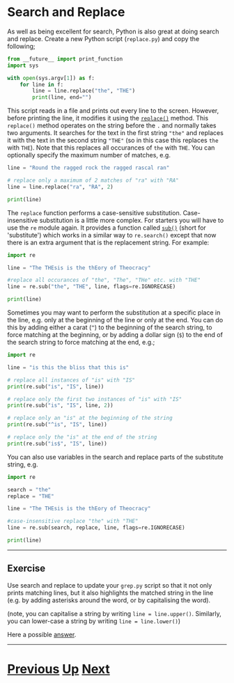 # Search and Replace

As well as being excellent for search, Python is also great at doing search and replace.
Create a new Python script (`replace.py`) and copy the following;

```python
from __future__ import print_function
import sys

with open(sys.argv[1]) as f:
    for line in f:
        line = line.replace("the", "THE")
        print(line, end="")
```

This script reads in a file and prints out every line to the screen. However, before printing the line, it modifies it using the [`replace()`](https://docs.python.org/library/stdtypes.html#str.replace) method. This `replace()` method operates on the string before the `.` and normally takes two arguments. It searches for the text in the first string `"the"` and replaces it with the text in the second string `"THE"` (so in this case this replaces `the` with `THE`). Note that this replaces all occurances of `the` with `THE`. You can optionally specify the maximum number of matches, e.g.

```python
line = "Round the ragged rock the ragged rascal ran"

# replace only a maximum of 2 matches of "ra" with "RA"
line = line.replace("ra", "RA", 2)

print(line)
```

The `replace` function performs a case-sensitive substitution.
Case-insensitive substitution is a little more complex.
For starters you will have to use the `re` module again.
It provides a function called [`sub()`](https://docs.python.org/library/re.html#re.sub) (short for 'substitute') which works in a similar way to `re.search()` except that now there is an extra argument that is the replacement string.
For example:

```python
import re

line = "The THEsis is the thEory of Theocracy"

#replace all occurances of "the", "The", "THe" etc. with "THE"
line = re.sub("the", "THE", line, flags=re.IGNORECASE)

print(line)
```

Sometimes you may want to perform the substitution at a specific place in the line, e.g. only at the beginning of the line or only at the end. You can do this by adding either a carat (`^`) to the beginning of the search string, to force matching at the beginning, or by adding a dollar sign (`$`) to the end of the search string to force matching at the end, e.g.;

```python
import re

line = "is this the bliss that this is"

# replace all instances of "is" with "IS"
print(re.sub("is", "IS", line))

# replace only the first two instances of "is" with "IS"
print(re.sub("is", "IS", line, 2))

# replace only an "is" at the beginning of the string
print(re.sub("^is", "IS", line))

# replace only the "is" at the end of the string
print(re.sub("is$", "IS", line))
```

You can also use variables in the search and replace parts of the substitute string, e.g.

```python
import re

search = "the"
replace = "THE"

line = "The THEsis is the thEory of Theocracy"

#case-insensitive replace "the" with "THE"
line = re.sub(search, replace, line, flags=re.IGNORECASE)

print(line)
```

***

## Exercise

Use search and replace to update your `grep.py` script so that it not only prints matching lines, but it also highlights the matched string in the line (e.g. by adding asterisks around the word, or by capitalising the word).

(note, you can capitalise a string by writing `line = line.upper()`. Similarly, you can lower-case a string by writing `line = line.lower()`)

Here a possible [answer](replacing_answer.md).

***

# [Previous](searching.md) [Up](README.md) [Next](running.md)
